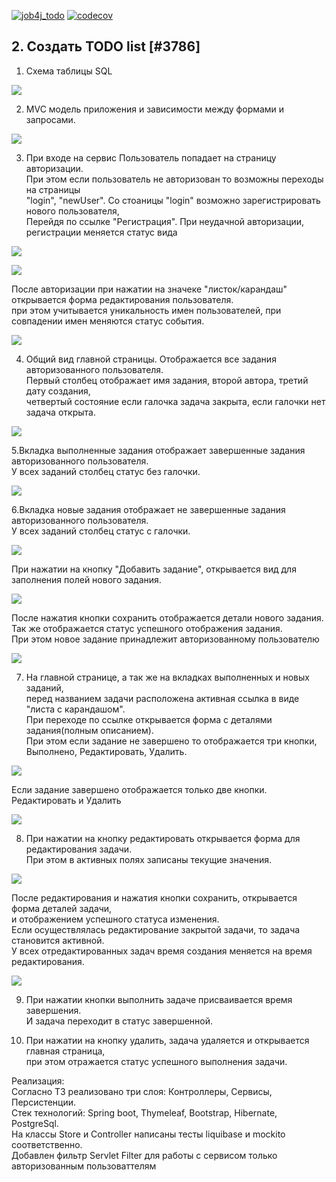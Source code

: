[![job4j_todo](https://github.com/Dima-Stepanov/job4j_todo/actions/workflows/maven.yml/badge.svg)](https://github.com/Dima-Stepanov/job4j_todo/actions/workflows/maven.yml)
[![codecov](https://codecov.io/gh/Dima-Stepanov/job4j_todo/branch/main/graph/badge.svg?token=nUzAvTo2FY)](https://codecov.io/gh/Dima-Stepanov/job4j_todo)
<h2>2. Создать TODO list [#3786]</h2>

1. Схема таблицы SQL <br>

![](img/0_table_items_users.jpg) <br>

2. MVC модель приложения и зависимости между формами и запросами. <br>

![](img/MVC.jpg) <br>

3. При входе на сервис Пользователь попадает на страницу авторизации. <br>
   При этом если пользователь не авторизован то возможны переходы на страницы <br>
   "login", "newUser". Со стоаницы "login" возможно зарегистрировать нового пользователя, <br>
   Перейдя по ссылке "Регистрация". При неудачной авторизации, регистрации меняется статус вида <br>

![](img/9_login.jpg) <br>

![](img/10_newUser.jpg) <br>

После авторизации при нажатии на значеке "листок/карандаш" открывается форма редактирования пользователя. <br>
при этом учитывается уникальность имен пользователей, при совпадении имен меняются статус события. <br>

![](img/11_editUser.jpg)<br>

4. Общий вид главной страницы. Отображается все задания авторизованного пользователя. <br>
   Первый столбец отображает имя задания, второй автора, третий дату создания, <br>
   четвертый состояние если галочка задача закрыта, если галочки нет задача открыта. <br>

![](img/1_all_items.jpg) <br>

5.Вкладка выполненные задания отображает завершенные задания авторизованного пользователя. <br>
У всех заданий столбец статус без галочки. <br>

![](img/2_done_items.jpg) <br>

6.Вкладка новые задания отображает не завершенные задания авторизованного пользователя. <br>
У всех заданий столбец статус с галочки. <br>

![](img/3_new_items.jpg) <br>

При нажатии на кнопку "Добавить задание", открывается вид для заполнения полей нового задания. <br>

![](img/4_new_item.jpg) <br>

После нажатия кнопки сохранить отображается детали нового задания.  <br>
Так же отображается статус успешного отображения задания. <br>
При этом новое задание принадлежит авторизованному пользователю <br>

![](img/5_add_item.jpg) <br>

7. На главной странице, а так же на вкладках выполненных и новых заданий, <br>
   перед названием задачи расположена активная ссылка в виде "листа с карандашом". <br>
   При переходе по ссылке открывается форма с деталями задания(полным описанием). <br>
   При этом если задание не завершено то отображается три кнопки, Выполнено, Редактировать, Удалить. <br>

![](img/6_detail_item_new.jpg) <br>

Если задание завершено отображается только две кнопки. Редактировать и Удалить <br>

![](img/6_detail_item_done.jpg) <br>

8. При нажатии на кнопку редактировать открывается форма для редактирования задачи. <br>
   При этом в активных полях записаны текущие значения. <br>

![](img/7_edit_item.jpg) <br>

После редактирования и нажатия кнопки сохранить, открывается форма деталей задачи, <br>
и отображением успешного статуса изменения. <br>
Если осуществлялась редактирование закрытой задачи, то задача становится активной. <br>
У всех отредактированных задач время создания меняется на время редактирования. <br>

![](img/8_save_edit_item.jpg) <br>

9. При нажатии кнопки выполнить задаче присваивается время завершения. <br>
   И задача переходит в статус завершенной. <br>

10. При нажатии на кнопку удалить, задача удаляется и открывается главная страница, <br>
    при этом отражается статус успешного выполнения задачи. <br>

Реализация: <br>
Согласно ТЗ реализовано три слоя: Контроллеры, Сервисы, Персистенции. <br>
Стек технологий: Spring boot, Thymeleaf, Bootstrap, Hibernate, PostgreSql. <br>
На классы Store и Controller написаны тесты liquibase и mockito соответственно. <br>
Добавлен фильтр Servlet Filter для работы с сервисом только авторизованным пользоваттелям <br>